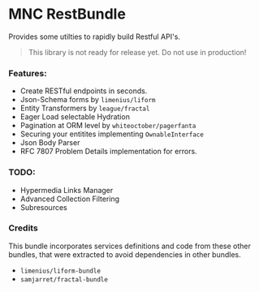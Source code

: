 MNC RestBundle
==============
Provides some utilties to rapidly build Restful API's.

> This library is not ready for release yet. Do not use in production!

### Features:
- Create RESTful endpoints in seconds.
- Json-Schema forms by `limenius/liform`
- Entity Transformers by `league/fractal`
- Eager Load selectable Hydration
- Pagination at ORM level by `whiteoctober/pagerfanta`
- Securing your entitites implementing `OwnableInterface`
- Json Body Parser
- RFC 7807 Problem Details implementation for errors.

### TODO:
- Hypermedia Links Manager
- Advanced Collection Filtering
- Subresources

### Credits
This bundle incorporates services definitions and code from these other bundles, that
were extracted to avoid dependencies in other bundles.
- `limenius/liform-bundle`
- `samjarret/fractal-bundle`